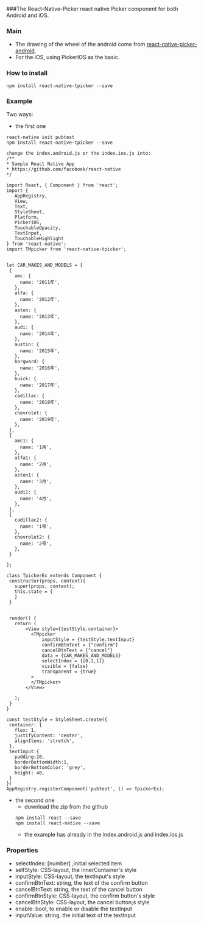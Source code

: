 ###The React-Native-Picker
react native Picker component for both Android and iOS.

### Main 
* The drawing of the wheel of the android come from [react-native-picker-android](https://github.com/beefe/react-native-picker-android).
* For the iOS, using PickerIOS as the basic.

### How to install
```
npm install react-native-tpicker --save
```

### Example
Two ways:
  * the first one
  
  ```
  react-native init pubtest
  npm install react-native-tpicker --save  
  
  change the index.android.js or the index.ios.js into:
 /**
  * Sample React Native App
  * https://github.com/facebook/react-native
  */
 
 import React, { Component } from 'react';
 import {
     AppRegistry,
     View,
     Text,
     StyleSheet,
     Platform,
     PickerIOS,
     TouchableOpacity,
     TextInput,
     TouchableHighlight
 } from 'react-native';
 import TMpicker from 'react-native-tpicker';
 
 
 let CAR_MAKES_AND_MODELS = [
   {
     amc: {
       name: '2011年',
     },
     alfa: {
       name: '2012年',
     },
     aston: {
       name: '2013年',
     },
     audi: {
       name: '2014年',
     },
     austin: {
       name: '2015年',
     },
     borgward: {
       name: '2016年',
     },
     buick: {
       name: '2017年',
     },
     cadillac: {
       name: '2018年',
     },
     chevrolet: {
       name: '2019年',
     },
   },
   {
     amc1: {
       name: '1月',
     },
     alfa1: {
       name: '2月',
     },
     aston1: {
       name: '3月',
     },
     audi1: {
       name: '4月',
     },
   },
   {
     cadillac2: {
       name: '1号',
     },
     chevrolet2: {
       name: '2号',
     },
   }
 
 ];
 
 class TpickerEx extends Component {
   constructor(props, context){
     super(props, context);
     this.state = {
     }
   }
 
 
   render() {
     return (
         <View style={testStyle.container}>
           <TMpicker
               inputStyle = {testStyle.textInput}
               confirmBtnText = {"confirm"}
               cancelBtnText = {"cancel"}
               data = {CAR_MAKES_AND_MODELS}
               selectIndex = {[0,2,1]}
               visible = {false}
               transparent = {true}
           >
           </TMpicker>
         </View>
 
     );
   }
 }
 
 const testStyle = StyleSheet.create({
   container: {
     flex: 1,
     justifyContent: 'center',
     alignItems: 'stretch',
   },
   textInput:{
     padding:20,
     borderBottomWidth:1,
     borderBottomColor: 'grey',
     height: 40,
   }
 })
 AppRegistry.registerComponent('pubtest', () => TpickerEx);

  ```
  * the second one
    * download the zip from the github
    ```
    npm install react --save
    npm install react-native --save
    
    ```
    * the example has already in the index.android.js and index.ios.js
    
### Properties
 * selectIndex: [number] ,initial selected item
 * selfStyle: CSS-layout, the innerContainer's style
 * inputStyle: CSS-layout, the textInput's style
 * confirmBtnText: string, the text of the confirm button
 * cancelBtnText: string, the text of the cancel button
 * confirmBtnStyle: CSS-layout, the confirm button's style
 * cancelBtnStyle: CSS-layout, the cancel button;s style
 * enable: bool, to enable or disable the textInput
 * inputValue: string, the initial text of the textInput
 

